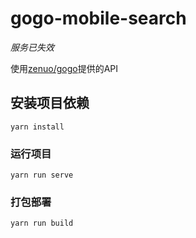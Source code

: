 # gogo-mobile-search

*服务已失效*

使用[zenuo/gogo](https://github.com/zenuo/gogo)提供的API

## 安装项目依赖
```
yarn install
```

### 运行项目
```
yarn run serve
```

### 打包部署
```
yarn run build
```
